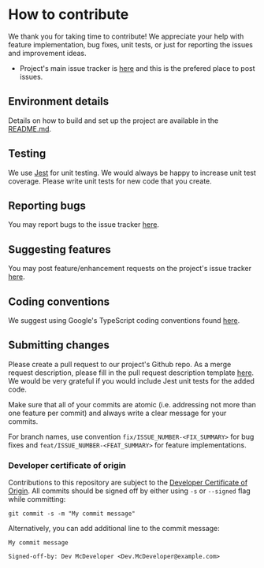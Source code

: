 # How to contribute

We thank you for taking time to contribute! We appreciate your help with feature implementation, bug fixes, unit tests, or just for reporting the issues and improvement ideas.

- Project's main issue tracker is [here](https://github.com/pogi7/css-internship-pres/issues/new/choose) and this is the prefered place to post issues. 

## Environment details

Details on how to build and set up the project are available in the [README.md](README.md#developer-instructions).

## Testing

We use [Jest](https://jestjs.io/) for unit testing. We would always be happy to increase unit test coverage. Please write unit tests for new code that you create.

## Reporting bugs

You may report bugs to the issue tracker [here](https://github.com/pogi7/css-internship-pres/issues/new/choose). 

## Suggesting features

You may post feature/enhancement requests on the project's issue tracker [here](https://github.com/pogi7/css-internship-pres/issues/new/choose).

## Coding conventions

We suggest using Google's TypeScript coding conventions found [here](https://google.github.io/styleguide/tsguide.html).

## Submitting changes

Please create a pull request to our project's Github repo. As a merge request description, please fill in the pull request description template [here](https://github.com/pogi7/css-internship-pres/pulls). We would be very grateful if you would include Jest unit tests for the added code.

Make sure that all of your commits are atomic (i.e. addressing not more than one feature per commit) and always write a clear message for your commits.

For branch names, use convention `fix/ISSUE_NUMBER-<FIX_SUMMARY>` for bug fixes and `feat/ISSUE_NUMBER-<FEAT_SUMMARY>` for feature implementations.

### Developer certificate of origin

Contributions to this repository are subject to the [Developer Certificate of Origin](DCO). All commits should be signed off by either using `-s` or `--signed` flag while committing:
```
git commit -s -m "My commit message"
```

Alternatively, you can add additional line to the commit message:

```
My commit message

Signed-off-by: Dev McDeveloper <Dev.McDeveloper@example.com>
```
